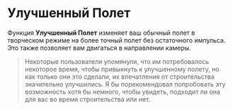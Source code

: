 # Улучшенный Полет
Функция **Улучшенный Полет** изменяет ваш обычный полет в творческом режиме на более точный полет без остаточного импульса. Это также позволяет вам двигаться в направлении камеры.

> Некоторые пользователи упомянули, что им потребовалось некоторое время, чтобы привыкнуть к улучшенному полету, но как только они это сделали, их впечатления от строительства значительно улучшились. Я бы порекомендовал попробовать эту возможность хотя бы немного, чтобы увидеть, подходит ли она для вас во время строительства или нет.
